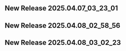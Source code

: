## New Release 2025.04.07_03_23_01
## New Release 2025.04.08_02_58_56
## New Release 2025.04.08_03_02_23
